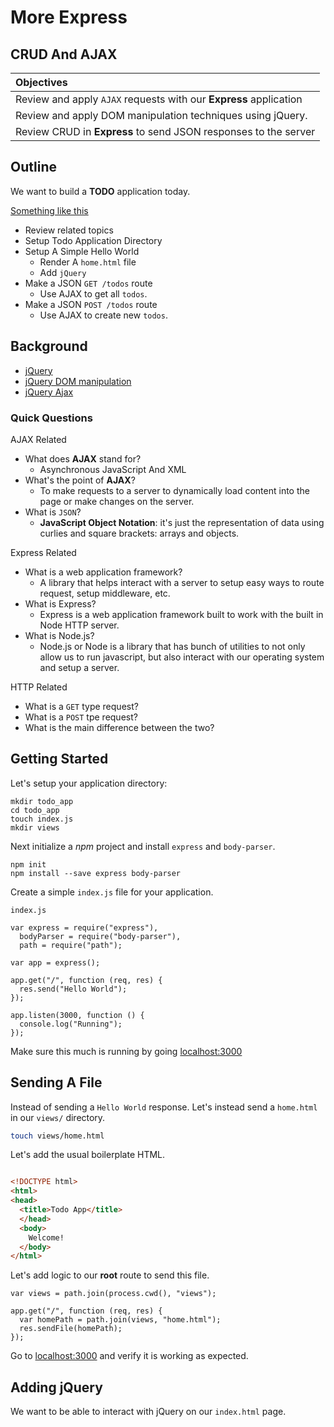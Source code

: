 # More Express
## CRUD And AJAX

| Objectives |
| :---- |
| Review and apply `AJAX` requests with our **Express** application |
| Review and apply DOM manipulation techniques using jQuery. |
| Review CRUD in **Express** to send JSON responses to the server |

## Outline

We want to build a **TODO** application today.

[Something like this](http://todomvc.com/examples/jquery/#/all)


* Review related topics
* Setup Todo Application Directory
* Setup A Simple Hello World
  * Render A `home.html` file
  * Add `jQuery`
* Make a JSON `GET /todos` route
  * Use AJAX to get all `todos`.
* Make a JSON `POST /todos` route
  * Use AJAX to create new `todos`.

## Background

* [jQuery](https://github.com/sf-wdi-18/notes/blob/master/lectures/week-03/ajax_style.md)
* [jQuery DOM manipulation](https://github.com/sf-wdi-18/notes/tree/master/lectures/week-02/day_4_review/dawn_review)
* [jQuery Ajax](https://github.com/sf-wdi-18/notes/blob/master/lectures/week-03/ajax_style.md#ajax)


### Quick Questions

AJAX Related

* What does **AJAX** stand for?
  * Asynchronous JavaScript And XML
* What's the point of **AJAX**?
  * To make requests to a server to dynamically load content into the page or make changes on the server.
* What is `JSON`?
  * **JavaScript Object Notation**: it's just the representation of data using curlies and square brackets: arrays and objects.

Express Related

* What is a web application framework?
  * A library that helps interact with a server to setup easy ways to route request, setup middleware, etc.
* What is Express?
  * Express is a web application framework built to work with the built in Node HTTP server.
* What is Node.js?
  * Node.js or Node is a library that has bunch of utilities to not only allow us to run javascript, but also interact with our operating system and setup a server.

HTTP Related

* What is a `GET` type request?
* What is a `POST` tpe request?
* What is the main difference between the two?


## Getting Started

Let's setup your application directory:

```
mkdir todo_app
cd todo_app
touch index.js
mkdir views
```

Next initialize a *npm* project and install `express` and `body-parser`.

```
npm init
npm install --save express body-parser
```

Create a simple `index.js` file for your application.

`index.js`

```
var express = require("express"),
  bodyParser = require("body-parser"),
  path = require("path");

var app = express();

app.get("/", function (req, res) {
  res.send("Hello World");
});

app.listen(3000, function () {
  console.log("Running");
});
```


Make sure this much is running by going [localhost:3000](localhost:3000)


## Sending A File

Instead of sending a `Hello World` response. Let's instead send a `home.html` in our `views/` directory.

```bash
touch views/home.html
```

Let's add the usual boilerplate HTML.

```html

<!DOCTYPE html>
<html>
<head>
  <title>Todo App</title>
  </head>
  <body>
    Welcome!
  </body>
</html>
```

Let's add logic to our **root** route to send this file.

```
var views = path.join(process.cwd(), "views");

app.get("/", function (req, res) {
  var homePath = path.join(views, "home.html");
  res.sendFile(homePath);
});
```

Go to [localhost:3000](localhost:3000/) and verify it is working as expected.

## Adding jQuery

We want to be able to interact with jQuery on our `index.html` page.

```javascript

```














